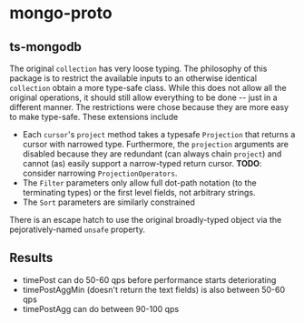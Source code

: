 # mongo-proto

## ts-mongodb
The original `collection` has very loose typing.  The philosophy of this package is to restrict the available inputs to an otherwise identical `collection` obtain a more type-safe class.  While this does not allow all the original operations, it should still allow everything to be done -- just in a different manner.  The restrictions were chose because they are more easy to make type-safe.  These extensions include
- Each `cursor`'s `project` method takes a typesafe `Projection` that returns a cursor with narrowed type.  Furthermore, the `projection` arguments are disabled because they are redundant (can always chain `project`) and cannot (as) easily support a narrow-typed return cursor.  **TODO**: consider narrowing `ProjectionOperators`.
- The `Filter` parameters only allow full dot-path notation (to the terminating types) or the first level fields, not arbitrary strings.
- The `Sort` parameters are similarly constrained

There is an escape hatch to use the original broadly-typed object via the pejoratively-named `unsafe` property.


## Results
- timePost can do 50-60 qps before performance starts deteriorating
- timePostAggMin (doesn't return the text fields) is also between 50-60 qps
- timePostAgg can do between 90-100 qps
